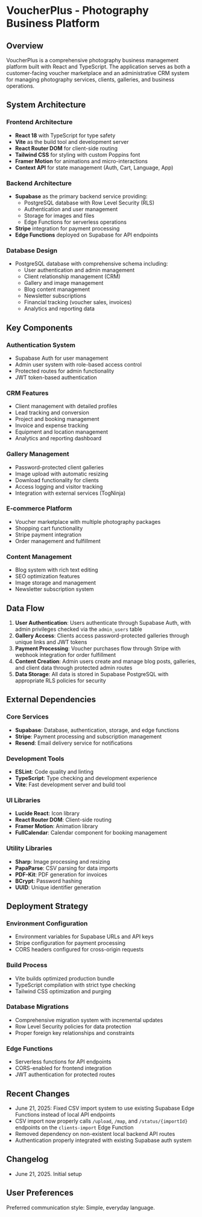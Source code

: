 # VoucherPlus - Photography Business Platform

## Overview

VoucherPlus is a comprehensive photography business management platform built with React and TypeScript. The application serves as both a customer-facing voucher marketplace and an administrative CRM system for managing photography services, clients, galleries, and business operations.

## System Architecture

### Frontend Architecture
- **React 18** with TypeScript for type safety
- **Vite** as the build tool and development server
- **React Router DOM** for client-side routing
- **Tailwind CSS** for styling with custom Poppins font
- **Framer Motion** for animations and micro-interactions
- **Context API** for state management (Auth, Cart, Language, App)

### Backend Architecture
- **Supabase** as the primary backend service providing:
  - PostgreSQL database with Row Level Security (RLS)
  - Authentication and user management
  - Storage for images and files
  - Edge Functions for serverless operations
- **Stripe** integration for payment processing
- **Edge Functions** deployed on Supabase for API endpoints

### Database Design
- PostgreSQL database with comprehensive schema including:
  - User authentication and admin management
  - Client relationship management (CRM)
  - Gallery and image management
  - Blog content management
  - Newsletter subscriptions
  - Financial tracking (voucher sales, invoices)
  - Analytics and reporting data

## Key Components

### Authentication System
- Supabase Auth for user management
- Admin user system with role-based access control
- Protected routes for admin functionality
- JWT token-based authentication

### CRM Features
- Client management with detailed profiles
- Lead tracking and conversion
- Project and booking management
- Invoice and expense tracking
- Equipment and location management
- Analytics and reporting dashboard

### Gallery Management
- Password-protected client galleries
- Image upload with automatic resizing
- Download functionality for clients
- Access logging and visitor tracking
- Integration with external services (TogNinja)

### E-commerce Platform
- Voucher marketplace with multiple photography packages
- Shopping cart functionality
- Stripe payment integration
- Order management and fulfillment

### Content Management
- Blog system with rich text editing
- SEO optimization features
- Image storage and management
- Newsletter subscription system

## Data Flow

1. **User Authentication**: Users authenticate through Supabase Auth, with admin privileges checked via the `admin_users` table
2. **Gallery Access**: Clients access password-protected galleries through unique links and JWT tokens
3. **Payment Processing**: Voucher purchases flow through Stripe with webhook integration for order fulfillment
4. **Content Creation**: Admin users create and manage blog posts, galleries, and client data through protected admin routes
5. **Data Storage**: All data is stored in Supabase PostgreSQL with appropriate RLS policies for security

## External Dependencies

### Core Services
- **Supabase**: Database, authentication, storage, and edge functions
- **Stripe**: Payment processing and subscription management
- **Resend**: Email delivery service for notifications

### Development Tools
- **ESLint**: Code quality and linting
- **TypeScript**: Type checking and development experience
- **Vite**: Fast development server and build tool

### UI Libraries
- **Lucide React**: Icon library
- **React Router DOM**: Client-side routing
- **Framer Motion**: Animation library
- **FullCalendar**: Calendar component for booking management

### Utility Libraries
- **Sharp**: Image processing and resizing
- **PapaParse**: CSV parsing for data imports
- **PDF-Kit**: PDF generation for invoices
- **BCrypt**: Password hashing
- **UUID**: Unique identifier generation

## Deployment Strategy

### Environment Configuration
- Environment variables for Supabase URLs and API keys
- Stripe configuration for payment processing
- CORS headers configured for cross-origin requests

### Build Process
- Vite builds optimized production bundle
- TypeScript compilation with strict type checking
- Tailwind CSS optimization and purging

### Database Migrations
- Comprehensive migration system with incremental updates
- Row Level Security policies for data protection
- Proper foreign key relationships and constraints

### Edge Functions
- Serverless functions for API endpoints
- CORS-enabled for frontend integration
- JWT authentication for protected routes

## Recent Changes
- June 21, 2025: Fixed CSV import system to use existing Supabase Edge Functions instead of local API endpoints
- CSV import now properly calls `/upload`, `/map`, and `/status/{importId}` endpoints on the `clients-import` Edge Function
- Removed dependency on non-existent local backend API routes
- Authentication properly integrated with existing Supabase auth system

## Changelog
- June 21, 2025. Initial setup

## User Preferences

Preferred communication style: Simple, everyday language.
